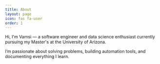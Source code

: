 ```yaml
---
title: About
layout: page
icon: fas fa-user
order: 1
---
```


Hi, I'm Vamsi — a software engineer and data science enthusiast currently pursuing my Master's at the University of Arizona.

I’m passionate about solving problems, building automation tools, and documenting everything I learn.


